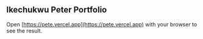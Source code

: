 
## Ikechukwu Peter Portfolio

Open [https://pete.vercel.app](https://pete.vercel.app) with your browser to see the result.
